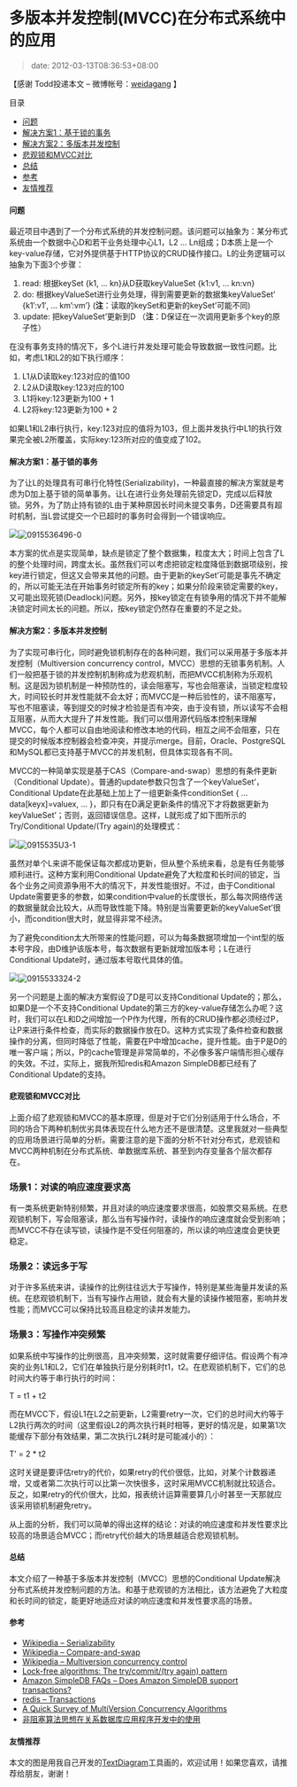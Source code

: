 # 多版本并发控制(MVCC)在分布式系统中的应用
>date: 2012-03-13T08:36:53+08:00


【感谢 Todd投递本文 – 微博帐号：[weidagang](http://weibo.com/weidagang "weidagang") 】




目录



* [问题](#%E9%97%AE%E9%A2%98 "问题")
* [解决方案1：基于锁的事务](#%E8%A7%A3%E5%86%B3%E6%96%B9%E6%A1%881%EF%BC%9A%E5%9F%BA%E4%BA%8E%E9%94%81%E7%9A%84%E4%BA%8B%E5%8A%A1 "解决方案1：基于锁的事务")
* [解决方案2：多版本并发控制](#%E8%A7%A3%E5%86%B3%E6%96%B9%E6%A1%882%EF%BC%9A%E5%A4%9A%E7%89%88%E6%9C%AC%E5%B9%B6%E5%8F%91%E6%8E%A7%E5%88%B6 "解决方案2：多版本并发控制")
* [悲观锁和MVCC对比](#%E6%82%B2%E8%A7%82%E9%94%81%E5%92%8CMVCC%E5%AF%B9%E6%AF%94 "悲观锁和MVCC对比")
* [总结](#%E6%80%BB%E7%BB%93 "总结")
* [参考](#%E5%8F%82%E8%80%83 "参考")
* [友情推荐](#%E5%8F%8B%E6%83%85%E6%8E%A8%E8%8D%90 "友情推荐")

#### 问题


最近项目中遇到了一个分布式系统的并发控制问题。该问题可以抽象为：某分布式系统由一个数据中心D和若干业务处理中心L1，L2 … Ln组成；D本质上是一个key-value存储，它对外提供基于HTTP协议的CRUD操作接口。L的业务逻辑可以抽象为下面3个步骤：


1. read: 根据keySet {k1, … kn}从D获取keyValueSet {k1:v1, … kn:vn}
2. do: 根据keyValueSet进行业务处理，得到需要更新的数据集keyValueSet’ {k1′:v1′, … km’:vm’} (**注**：读取的keySet和更新的keySet’可能不同)
3. update: 把keyValueSet’更新到D （**注**：D保证在一次调用更新多个key的原子性）


在没有事务支持的情况下，多个L进行并发处理可能会导致数据一致性问题。比如，考虑L1和L2的如下执行顺序：


1. L1从D读取key:123对应的值100
2. L2从D读取key:123对应的100
3. L1将key:123更新为100 + 1
4. L2将key:123更新为100 + 2


如果L1和L2串行执行，key:123对应的值将为103，但上面并发执行中L1的执行效果完全被L2所覆盖，实际key:123所对应的值变成了102。



#### 解决方案1：基于锁的事务


为了让L的处理具有可串行化特性(Serializability)，一种最直接的解决方案就是考虑为D加上基于锁的简单事务。让L在进行业务处理前先锁定D，完成以后释放锁。另外，为了防止持有锁的L由于某种原因长时间未提交事务，D还需要具有超时机制，当L尝试提交一个已超时的事务时会得到一个错误响应。


![](http://images.cnblogs.com/cnblogs_com/weidagang2046/362318/o_conditional_update_1.PNG)![0915536496-0](https://coolshell.cn/wp-content/uploads/2012/03/0915536496-0.png)


本方案的优点是实现简单，缺点是锁定了整个数据集，粒度太大；时间上包含了L的整个处理时间，跨度太长。虽然我们可以考虑把锁定粒度降低到数据项级别，按key进行锁定，但这又会带来其他的问题。由于更新的keySet’可能是事先不确定的，所以可能无法在开始事务时锁定所有的key；如果分阶段来锁定需要的key，又可能出现死锁(Deadlock)问题。另外，按key锁定在有锁争用的情况下并不能解决锁定时间太长的问题。所以，按key锁定仍然存在重要的不足之处。


#### 解决方案2：多版本并发控制


为了实现可串行化，同时避免锁机制存在的各种问题，我们可以采用基于多版本并发控制（Multiversion concurrency control，MVCC）思想的无锁事务机制。人们一般把基于锁的并发控制机制称成为悲观机制，而把MVCC机制称为乐观机制。这是因为锁机制是一种预防性的，读会阻塞写，写也会阻塞读，当锁定粒度较大，时间较长时并发性能就不会太好；而MVCC是一种后验性的，读不阻塞写，写也不阻塞读，等到提交的时候才检验是否有冲突，由于没有锁，所以读写不会相互阻塞，从而大大提升了并发性能。我们可以借用源代码版本控制来理解MVCC，每个人都可以自由地阅读和修改本地的代码，相互之间不会阻塞，只在提交的时候版本控制器会检查冲突，并提示merge。目前，Oracle、PostgreSQL和MySQL都已支持基于MVCC的并发机制，但具体实现各有不同。


MVCC的一种简单实现是基于CAS（Compare-and-swap）思想的有条件更新（Conditional Update）。普通的update参数只包含了一个keyValueSet’，Conditional Update在此基础上加上了一组更新条件conditionSet { … data[keyx]=valuex, … }，即只有在D满足更新条件的情况下才将数据更新为keyValueSet’；否则，返回错误信息。这样，L就形成了如下图所示的Try/Conditional Update/(Try again)的处理模式：


![](http://images.cnblogs.com/cnblogs_com/weidagang2046/362318/o_mvcc_2.png)![0915535U3-1](https://coolshell.cn/wp-content/uploads/2012/03/0915535U3-1.png)


虽然对单个L来讲不能保证每次都成功更新，但从整个系统来看，总是有任务能够顺利进行。这种方案利用Conditional Update避免了大粒度和长时间的锁定，当各个业务之间资源争用不大的情况下，并发性能很好。不过，由于Conditional Update需要更多的参数，如果condition中value的长度很长，那么每次网络传送的数据量就会比较大，从而导致性能下降。特别是当需要更新的keyValueSet’很小，而condition很大时，就显得非常不经济。


为了避免condition太大所带来的性能问题，可以为每条数据项增加一个int型的版本号字段，由D维护该版本号，每次数据有更新就增加版本号；L在进行Conditional Update时，通过版本号取代具体的值。


![](http://images.cnblogs.com/cnblogs_com/weidagang2046/362318/o_mvcc_3.png)![0915533324-2](https://coolshell.cn/wp-content/uploads/2012/03/0915533324-2.png)


另一个问题是上面的解决方案假设了D是可以支持Conditional Update的；那么，如果D是一个不支持Conditional Update的第三方的key-value存储怎么办呢？这时，我们可以在L和D之间增加一个P作为代理，所有的CRUD操作都必须经过P，让P来进行条件检查，而实际的数据操作放在D。这种方式实现了条件检查和数据操作的分离，但同时降低了性能，需要在P中增加cache，提升性能。由于P是D的唯一客户端；所以，P的cache管理是非常简单的，不必像多客户端情形担心缓存的失效。不过，实际上，据我所知redis和Amazon SimpleDB都已经有了Conditional Update的支持。


#### 悲观锁和MVCC对比


上面介绍了悲观锁和MVCC的基本原理，但是对于它们分别适用于什么场合，不同的场合下两种机制优劣具体表现在什么地方还不是很清楚。这里我就对一些典型的应用场景进行简单的分析。需要注意的是下面的分析不针对分布式，悲观锁和MVCC两种机制在分布式系统、单数据库系统、甚至到内存变量各个层次都存在。


### 场景1：对读的响应速度要求高


有一类系统更新特别频繁，并且对读的响应速度要求很高，如股票交易系统。在悲观锁机制下，写会阻塞读，那么当有写操作时，读操作的响应速度就会受到影响；而MVCC不存在读写锁，读操作是不受任何阻塞的，所以读的响应速度会更快更稳定。


### 场景2：读远多于写


对于许多系统来讲，读操作的比例往往远大于写操作，特别是某些海量并发读的系统。在悲观锁机制下，当有写操作占用锁，就会有大量的读操作被阻塞，影响并发性能；而MVCC可以保持比较高且稳定的读并发能力。


### 场景3：写操作冲突频繁


如果系统中写操作的比例很高，且冲突频繁，这时就需要仔细评估。假设两个有冲突的业务L1和L2，它们在单独执行是分别耗时t1，t2。在悲观锁机制下，它们的总时间大约等于串行执行的时间：


T = t1 + t2


而在MVCC下，假设L1在L2之前更新，L2需要retry一次，它们的总时间大约等于L2执行两次的时间（这里假设L2的两次执行耗时相等，更好的情况是，如果第1次能缓存下部分有效结果，第二次执行L2耗时是可能减小的）：


T’ = 2 \* t2


这时关键是要评估retry的代价，如果retry的代价很低，比如，对某个计数器递增，又或者第二次执行可以比第一次快很多，这时采用MVCC机制就比较适合。反之，如果retry的代价很大，比如，报表统计运算需要算几小时甚至一天那就应该采用锁机制避免retry。


从上面的分析，我们可以简单的得出这样的结论：对读的响应速度和并发性要求比较高的场景适合MVCC；而retry代价越大的场景越适合悲观锁机制。


#### 总结


本文介绍了一种基于多版本并发控制（MVCC）思想的Conditional Update解决分布式系统并发控制问题的方法。和基于悲观锁的方法相比，该方法避免了大粒度和长时间的锁定，能更好地适应对读的响应速度和并发性要求高的场景。


#### 参考


* [Wikipedia – Serializability](https://en.wikipedia.org/wiki/Serializability)
* [Wikipedia – Compare-and-swap](https://en.wikipedia.org/wiki/Compare-and-swap)
* [Wikipedia – Multiversion concurrency control](https://en.wikipedia.org/wiki/Multiversion_concurrency_control)
* [Lock-free algorithms: The try/commit/(try again) pattern](http://blogs.msdn.com/b/oldnewthing/archive/2011/04/12/10152296.aspx)
* [Amazon SimpleDB FAQs – Does Amazon SimpleDB support transactions?](http://aws.amazon.com/simpledb/faqs/#Does_Amazon_SimpleDB_support_transactions)
* [redis – Transactions](http://redis.io/topics/transactions)
* [A Quick Survey of MultiVersion Concurrency Algorithms](https://simpledbm.googlecode.com/files/mvcc-survey-1.0.pdf)
* [非阻塞算法思想在关系数据库应用程序开发中的使用](http://www.cnblogs.com/jobs/archive/2007/11/13/957446.html)


#### 友情推荐


本文的图是用我自己开发的[TextDiagram](http://textdiagram.sinaapp.com)工具画的，欢迎试用！如果您喜欢，请推荐给朋友，谢谢！



